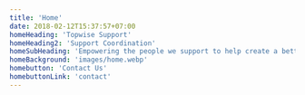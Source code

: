 ```yaml
---
title: 'Home'
date: 2018-02-12T15:37:57+07:00
homeHeading: 'Topwise Support'
homeHeading2: 'Support Coordination'
homeSubHeading: 'Empowering the people we support to help create a better everyday life.'
homeBackground: 'images/home.webp'
homebutton: 'Contact Us'
homebuttonLink: 'contact'
---
```

